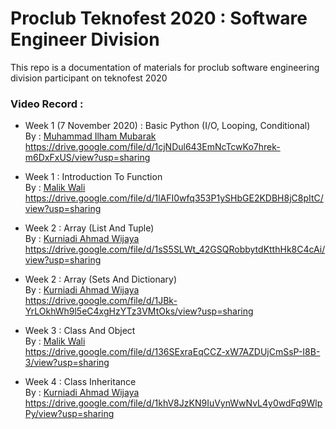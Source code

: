 # Proclub Teknofest 2020 : Software Engineer Division

This repo is a documentation of materials for proclub software engineering division participant on teknofest 2020

### Video Record :
  - Week 1 (7 November 2020) : Basic Python (I/O, Looping, Conditional) <br />
  By : [Muhammad Ilham Mubarak](https://github.com/milhamm) <br />
  https://drive.google.com/file/d/1cjNDul643EmNcTcwKo7hrek-m6DxFxUS/view?usp=sharing

  - Week 1 : Introduction To Function <br />
  By : [Malik Wali](https://github.com/malikilamalik) <br />
  https://drive.google.com/file/d/1lAFI0wfq353P1ySHbGE2KDBH8jC8pItC/view?usp=sharing

  - Week 2 : Array (List And Tuple) <br />
  By : [Kurniadi Ahmad Wijaya](https://github.com/ShinyQ) <br />
  https://drive.google.com/file/d/1sS5SLWt_42GSQRobbytdKtthHk8C4cAi/view?usp=sharing

  - Week 2 : Array (Sets And Dictionary) <br />
  By : [Kurniadi Ahmad Wijaya](https://github.com/ShinyQ) <br />
  https://drive.google.com/file/d/1JBk-YrLOkhWh9l5eC4xgHzYTz3VMtOks/view?usp=sharing

  - Week 3 : Class And Object <br />
  By : [Malik Wali](https://github.com/malikilamalik) <br />
  https://drive.google.com/file/d/136SExraEqCCZ-xW7AZDUjCmSsP-I8B-3/view?usp=sharing

  - Week 4 : Class Inheritance <br />
  By : [Kurniadi Ahmad Wijaya](https://github.com/ShinyQ) <br />
  https://drive.google.com/file/d/1khV8JzKN9IuVynWwNvL4y0wdFq9WlpPy/view?usp=sharing
